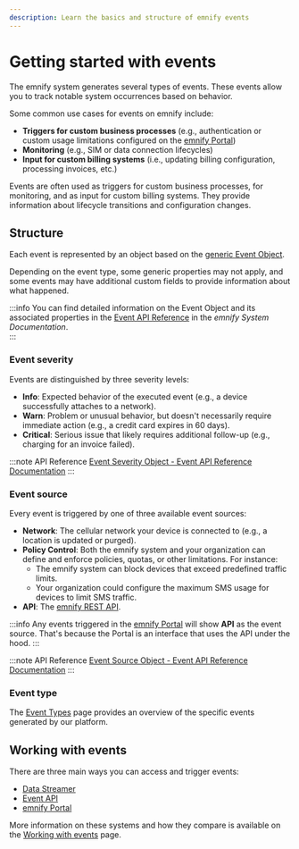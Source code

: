 ```yaml
---
description: Learn the basics and structure of emnify events
---
```


# Getting started with events

The emnify system generates several types of events. 
These events allow you to track notable system occurrences based on behavior.

Some common use cases for events on emnify include:

- **Triggers for custom business processes** (e.g., authentication or custom usage limitations configured on the [emnify Portal](usage#emnify-portal))
- **Monitoring** (e.g., SIM or data connection lifecycles)
- **Input for custom billing systems** (i.e., updating billing configuration, processing invoices, etc.)

Events are often used as triggers for custom business processes, for monitoring, and as input for custom billing systems. 
They provide information about lifecycle transitions and configuration changes. 

## Structure 

Each event is represented by an object based on the [generic Event Object](https://cdn.emnify.net/api/doc/event.html). 

Depending on the event type, some generic properties may not apply, and some events may have additional custom fields to provide information about what happened. 

:::info
You can find detailed information on the Event Object and its associated properties in the [Event API Reference](https://cdn.emnify.net/api/doc/event.html) in the *emnify System Documentation*.  
:::

### Event severity

Events are distinguished by three severity levels:

* **Info**: Expected behavior of the executed event (e.g., a device successfully attaches to a network).
* **Warn**: Problem or unusual behavior, but doesn't necessarily require immediate action (e.g., a credit card expires in 60 days).
* **Critical**: Serious issue that likely requires additional follow-up (e.g., charging for an invoice failed).

:::note API Reference 
[Event Severity Object - Event API Reference Documentation](https://cdn.emnify.net/api/doc/event.html#event-severity-object)
:::

### Event source

Every event is triggered by one of three available event sources:

- **Network**: The cellular network your device is connected to (e.g., a location is updated or purged).
- **Policy Control**: Both the emnify system and your organization can define and enforce policies, quotas, or other limitations. For instance:
  - The emnify system can block devices that exceed predefined traffic limits.
  - Your organization could configure the maximum SMS usage for devices to limit SMS traffic.
- **API**: The [emnify REST API](https://cdn.emnify.net/api/doc/index.html).

:::info
Any events triggered in the [emnify Portal](usage#emnify-portal) will show **API** as the event source. 
That's because the Portal is an interface that uses the API under the hood. 
::: 

:::note API Reference
[Event Source Object - Event API Reference Documentation](https://cdn.emnify.net/api/doc/event.html#event-source-object)
:::

### Event type

The [Event Types](event-types) page provides an overview of the specific events generated by our platform.

## Working with events

There are three main ways you can access and trigger events: 

- [Data Streamer](usage#data-streamer)
- [Event API](usage#event-api) 
- [emnify Portal](usage#emnify-portal)

More information on these systems and how they compare is available on the [Working with events](usage) page.
